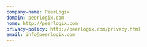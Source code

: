 ```yaml
---
company-name: PeerLogix
domain: peerlogix.com
home: http://peerlogix.com
privacy-policy: http://peerlogix.com/privacy.html
email: info@peerlogix.com
---
```




